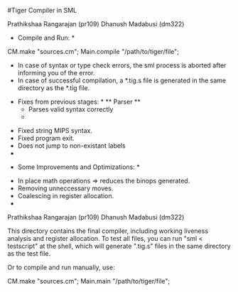 #Tiger Compiler in SML

Prathikshaa Rangarajan (pr109)
Dhanush Madabusi (dm322)

* Compile and Run: *

CM.make "sources.cm";
Main.compile "/path/to/tiger/file";

 - In case of syntax or type check errors, the sml process is aborted after informing you of the error.
 - In case of successful compilation, a *.tig.s file is generated in the same directory as the *.tig file.

* Fixes from previous stages: *
  ** Parser **
  - Parses valid syntax correctly
  - 
 - Fixed string MIPS syntax.
 - Fixed program exit.
 - Does not jump to non-existant labels
 - 

* Some Improvements and Optimizations: *
 - In place math operations => reduces the binops generated.
 - Removing unneccessary moves.
 - Coalescing in register allocation.
 - 
 
 Prathikshaa Rangarajan (pr109)
Dhanush Madabusi (dm322)

This directory contains the final compiler, including working liveness analysis and register allocation.
To test all files, you can run "sml < testscript" at the shell, which will generate ".tig.s" files in the same directory as the test file.

Or to compile and run manually, use:

CM.make "sources.cm";
Main.main "/path/to/tiger/file";
